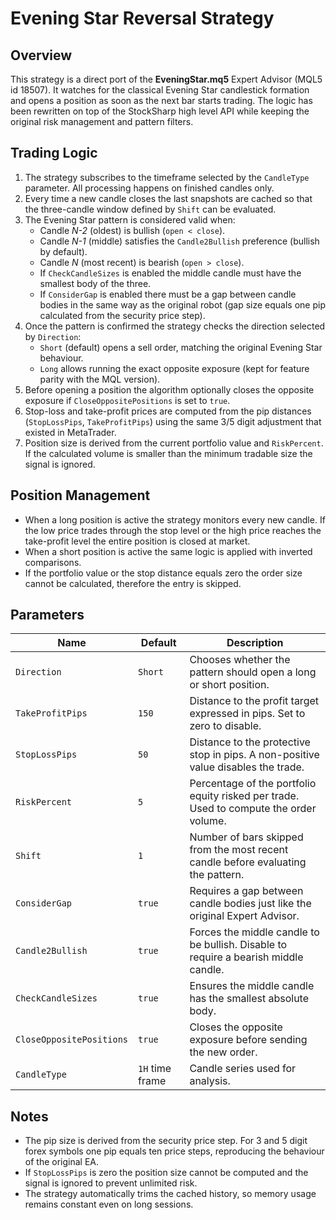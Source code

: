 # Evening Star Reversal Strategy

## Overview
This strategy is a direct port of the **EveningStar.mq5** Expert Advisor (MQL5 id 18507). It watches for the classical Evening Star candlestick formation and opens a position as soon as the next bar starts trading. The logic has been rewritten on top of the StockSharp high level API while keeping the original risk management and pattern filters.

## Trading Logic
1. The strategy subscribes to the timeframe selected by the `CandleType` parameter. All processing happens on finished candles only.
2. Every time a new candle closes the last snapshots are cached so that the three-candle window defined by `Shift` can be evaluated.
3. The Evening Star pattern is considered valid when:
   - Candle *N-2* (oldest) is bullish (`open < close`).
   - Candle *N-1* (middle) satisfies the `Candle2Bullish` preference (bullish by default).
   - Candle *N* (most recent) is bearish (`open > close`).
   - If `CheckCandleSizes` is enabled the middle candle must have the smallest body of the three.
   - If `ConsiderGap` is enabled there must be a gap between candle bodies in the same way as the original robot (gap size equals one pip calculated from the security price step).
4. Once the pattern is confirmed the strategy checks the direction selected by `Direction`:
   - `Short` (default) opens a sell order, matching the original Evening Star behaviour.
   - `Long` allows running the exact opposite exposure (kept for feature parity with the MQL version).
5. Before opening a position the algorithm optionally closes the opposite exposure if `CloseOppositePositions` is set to `true`.
6. Stop-loss and take-profit prices are computed from the pip distances (`StopLossPips`, `TakeProfitPips`) using the same 3/5 digit adjustment that existed in MetaTrader.
7. Position size is derived from the current portfolio value and `RiskPercent`. If the calculated volume is smaller than the minimum tradable size the signal is ignored.

## Position Management
- When a long position is active the strategy monitors every new candle. If the low price trades through the stop level or the high price reaches the take-profit level the entire position is closed at market.
- When a short position is active the same logic is applied with inverted comparisons.
- If the portfolio value or the stop distance equals zero the order size cannot be calculated, therefore the entry is skipped.

## Parameters
| Name | Default | Description |
| ---- | ------- | ----------- |
| `Direction` | `Short` | Chooses whether the pattern should open a long or short position. |
| `TakeProfitPips` | `150` | Distance to the profit target expressed in pips. Set to zero to disable. |
| `StopLossPips` | `50` | Distance to the protective stop in pips. A non-positive value disables the trade. |
| `RiskPercent` | `5` | Percentage of the portfolio equity risked per trade. Used to compute the order volume. |
| `Shift` | `1` | Number of bars skipped from the most recent candle before evaluating the pattern. |
| `ConsiderGap` | `true` | Requires a gap between candle bodies just like the original Expert Advisor. |
| `Candle2Bullish` | `true` | Forces the middle candle to be bullish. Disable to require a bearish middle candle. |
| `CheckCandleSizes` | `true` | Ensures the middle candle has the smallest absolute body. |
| `CloseOppositePositions` | `true` | Closes the opposite exposure before sending the new order. |
| `CandleType` | `1H` time frame | Candle series used for analysis. |

## Notes
- The pip size is derived from the security price step. For 3 and 5 digit forex symbols one pip equals ten price steps, reproducing the behaviour of the original EA.
- If `StopLossPips` is zero the position size cannot be computed and the signal is ignored to prevent unlimited risk.
- The strategy automatically trims the cached history, so memory usage remains constant even on long sessions.
